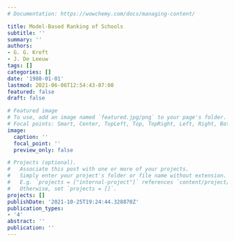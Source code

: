 ```yaml
---
# Documentation: https://wowchemy.com/docs/managing-content/

title: Model-Based Ranking of Schools
subtitle: ''
summary: ''
authors:
- G. G. Kreft
- J. De Leeuw
tags: []
categories: []
date: '1988-01-01'
lastmod: 2021-06-06T12:54:43-07:00
featured: false
draft: false

# Featured image
# To use, add an image named `featured.jpg/png` to your page's folder.
# Focal points: Smart, Center, TopLeft, Top, TopRight, Left, Right, BottomLeft, Bottom, BottomRight.
image:
  caption: ''
  focal_point: ''
  preview_only: false

# Projects (optional).
#   Associate this post with one or more of your projects.
#   Simply enter your project's folder or file name without extension.
#   E.g. `projects = ["internal-project"]` references `content/project/deep-learning/index.md`.
#   Otherwise, set `projects = []`.
projects: []
publishDate: '2021-10-25T19:24:44.328870Z'
publication_types:
- '4'
abstract: ''
publication: ''
---
```

